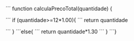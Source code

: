 ´´´ function calculaPrecoTotal(quantidade) {
  
  ´´´ if (quantidade>=12*1.00){
   ´´´ return quantidade
    
 ´´´ }
  ´´´else{
   ´´´ return quantidade*1.30
 ´´´ }
´´´}